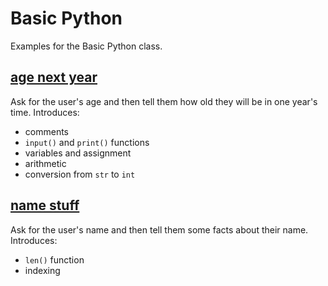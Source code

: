 # Basic Python

Examples for the Basic Python class.

## [age next year](age_next_year.py)

Ask for the user's age and then tell them how old they will be in one year's time. Introduces:
* comments
* `input()` and `print()` functions
* variables and assignment
* arithmetic
* conversion from `str` to `int`

## [name stuff](name_stuff.py)

Ask for the user's name and then tell them some facts about their name. Introduces:
* `len()` function
* indexing
